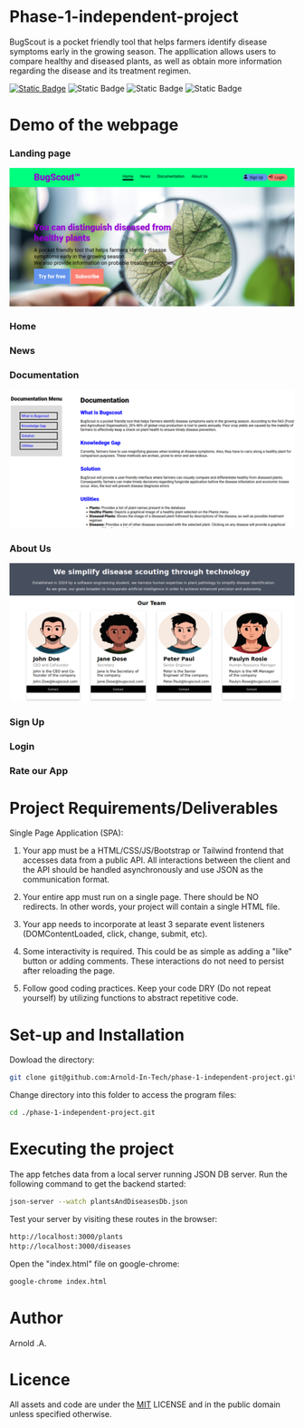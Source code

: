 # Phase-1-independent-project

BugScout is a pocket friendly tool that helps farmers identify disease symptoms early in the growing season.
The appllication allows users to compare healthy and diseased plants, as well as obtain more information regarding the disease and its treatment regimen.

[![Static Badge](https://img.shields.io/badge/Licence-MIT-maroon?style=for-the-badge)](./LICENSE)
![Static Badge](https://img.shields.io/badge/JS-JavaScript-yellow?style=for-the-badge&logo=javascript)
![Static Badge](https://img.shields.io/badge/HTML-HTML_5-red?style=for-the-badge&logo=html5)
![Static Badge](https://img.shields.io/badge/CSS-CSS_3-blue?style=for-the-badge&logo=css3)

# Demo of the webpage
### Landing page
![Landing-page](./images/landing.png?raw=true)

### Home

### News

### Documentation
![Documentation-page](./images/documentation.png?raw=true)
### About Us
![About-us-page](./images/aboutUs.png?raw=true)

### Sign Up

### Login

### Rate our App

# Project Requirements/Deliverables
Single Page Application (SPA):

1. Your app must be a HTML/CSS/JS/Bootstrap or Tailwind frontend that accesses data from a public API. All interactions between the client and the API should be handled asynchronously and use JSON as the communication format.

2. Your entire app must run on a single page. There should be NO redirects. In other words, your project will contain a single HTML file.

3. Your app needs to incorporate at least 3 separate event listeners (DOMContentLoaded, click, change, submit, etc).

4. Some interactivity is required. This could be as simple as adding a "like" button or adding comments. These interactions do not need to persist after reloading the page.

5. Follow good coding practices. Keep your code DRY (Do not repeat yourself) by utilizing functions to abstract repetitive code.


# Set-up and Installation
Dowload the directory:
```bash
git clone git@github.com:Arnold-In-Tech/phase-1-independent-project.git
```

Change directory into this folder to access the program files:
```bash
cd ./phase-1-independent-project.git
```


# Executing the project
The app fetches data from a local server running JSON DB server. 
Run the following command to get the backend started:
```bash
json-server --watch plantsAndDiseasesDb.json
```

Test your server by visiting these routes in the browser:
```bash
http://localhost:3000/plants
http://localhost:3000/diseases
```

Open the "index.html" file on google-chrome:
```bash
google-chrome index.html
```


# Author
Arnold .A.


# Licence
All assets and code are under the [MIT](https://choosealicense.com/licenses/mit/) LICENSE and in the public domain unless specified otherwise.

